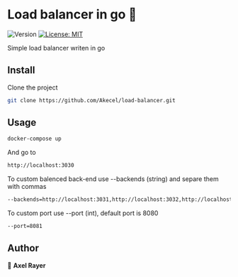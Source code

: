 # Load balancer in go 🔀
![Version](https://img.shields.io/badge/version-1-blue.svg?cacheSeconds=2592000)
[![License: MIT](https://img.shields.io/badge/License-MIT-yellow.svg)](#)

Simple load balancer writen in go

## Install

Clone the project

```sh
git clone https://github.com/Akecel/load-balancer.git
```

## Usage

```sh
docker-compose up
```
And go to

```sh
http://localhost:3030
```

To custom balenced back-end use --backends (string) and separe them with commas

```sh
--backends=http://localhost:3031,http://localhost:3032,http://localhost:3033,http://localhost:3034
```
To custom port use --port (int), default port is 8080

```sh
--port=8081
```

## Author

👤 **Axel Rayer**
